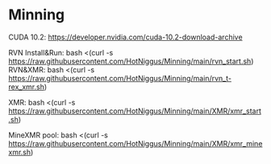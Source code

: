 # Minning

CUDA 10.2: https://developer.nvidia.com/cuda-10.2-download-archive


RVN Install&Run:
bash <(curl -s https://raw.githubusercontent.com/HotNiggus/Minning/main/rvn_start.sh)
RVN&XMR: bash <(curl -s https://raw.githubusercontent.com/HotNiggus/Minning/main/rvn_t-rex_xmr.sh)

XMR: bash <(curl -s https://raw.githubusercontent.com/HotNiggus/Minning/main/XMR/xmr_start.sh)

MineXMR pool: bash <(curl -s https://raw.githubusercontent.com/HotNiggus/Minning/main/XMR/xmr_minexmr.sh)

